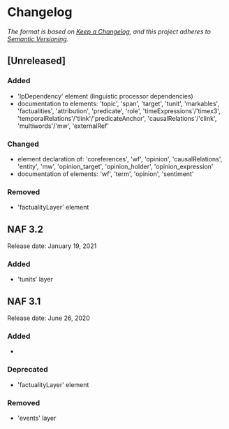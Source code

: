 # Changelog
*The format is based on [Keep a Changelog](https://keepachangelog.com/en/1.0.0/), and this project adheres to [Semantic Versioning](https://semver.org/spec/v2.0.0.html).*

## [Unreleased]

### Added

* 'lpDependency' element (linguistic processor dependencies)
* documentation to elements: 'topic', 'span', 'target', 'tunit', 'markables', 'factualities', 'attribution', 'predicate',
'role', 'timeExpressions'/'timex3', 'temporalRelations'/'tlink'/'predicateAnchor', 'causalRelations'/'clink',
'multiwords'/'mw', 'externalRef'

### Changed

* element declaration of: 'coreferences', 'wf', 'opinion', 'causalRelations', 'entity', 'mw', 'opinion_target', 'opinion_holder', 'opinion_expression'
* documentation of elements: 'wf', 'term', 'opinion', 'sentiment'


### Removed

* 'factualityLayer' element

## NAF 3.2

Release date: January 19, 2021

### Added

* 'tunits' layer

## NAF 3.1

Release date: June 26, 2020

### Added

*

### Deprecated

* 'factualityLayer' element

### Removed

* 'events' layer
